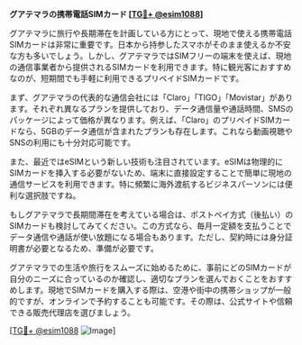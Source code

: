 **グアテマラの携帯電話SIMカード [[TG💪+ @esim1088](https://t.me/s/esim1088)]**

グアテマラに旅行や長期滞在を計画している方にとって、現地で使える携帯電話SIMカードは非常に重要です。日本から持参したスマホがそのまま使えるか不安な方も多いでしょう。しかし、グアテマラではSIMフリーの端末を使えば、現地の通信事業者から提供されるSIMカードを利用できます。特に観光客におすすめなのが、短期間でも手軽に利用できるプリペイドSIMカードです。

まず、グアテマラの代表的な通信会社には「Claro」「TIGO」「Movistar」があります。それぞれ異なるプランを提供しており、データ通信量や通話時間、SMSのパッケージによって価格が異なります。例えば、「Claro」のプリペイドSIMカードなら、5GBのデータ通信が含まれたプランも存在します。これなら動画視聴やSNSの利用にも十分対応可能です。

また、最近ではeSIMという新しい技術も注目されています。eSIMは物理的にSIMカードを挿入する必要がないため、端末に直接設定することで簡単に現地の通信サービスを利用できます。特に頻繁に海外渡航するビジネスパーソンには便利な選択肢ですね。

もしグアテマラで長期間滞在を考えている場合は、ポストペイ方式（後払い）のSIMカードも検討してみてください。この方式なら、毎月一定額を支払うことでデータ通信や通話が使い放題になる場合もあります。ただし、契約時には身分証明書が必要となるため、準備が必要です。

グアテマラでの生活や旅行をスムーズに始めるために、事前にどのSIMカードが自分のニーズに合っているのか確認し、適切なプランを選んでおくことをおすすめします。現地でSIMカードを購入する際は、空港や街中の携帯ショップが一般的ですが、オンラインで予約することも可能です。その際は、公式サイトや信頼できる販売代理店を選びましょう。

[[TG💪+ @esim1088](https://t.me/s/esim1088) ![Image](https://i.postimg.cc/Y0z9fWf4/image.png)]